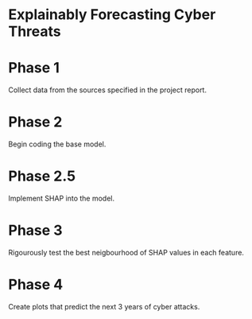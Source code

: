 # Explainably Forecasting Cyber Threats

# Phase 1
Collect data from the sources specified in the project report.

# Phase 2
Begin coding the base model.

# Phase 2.5
Implement SHAP into the model.

# Phase 3
Rigourously test the best neigbourhood of SHAP values in each feature.

# Phase 4
Create plots that predict the next 3 years of cyber attacks.

